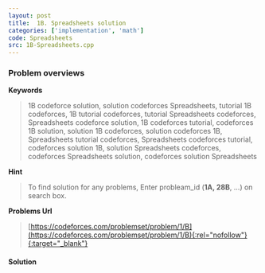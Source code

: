 ```yaml
---
layout: post
title:  1B. Spreadsheets solution
categories: ['implementation', 'math']
code: Spreadsheets
src: 1B-Spreadsheets.cpp
---
```

### **Problem overviews**

**Keywords**
> 1B codeforce solution, solution codeforces Spreadsheets, tutorial 1B codeforces, 1B tutorial codeforces, tutorial Spreadsheets codeforces, Spreadsheets codeforce solution, 1B codeforces tutorial, codeforces 1B solution, solution 1B codeforces, solution codeforces 1B, Spreadsheets tutorial codeforces, Spreadsheets codeforces tutorial, codeforces solution 1B, solution Spreadsheets codeforces, codeforces Spreadsheets solution, codeforces solution Spreadsheets

**Hint**
> To find solution for any problems, Enter probleam_id (**1A, 28B**, ...) on search box. 

**Problems Url**
> [https://codeforces.com/problemset/problem/1/B](https://codeforces.com/problemset/problem/1/B){:rel="nofollow"}{:target="_blank"}

#### **Solution**



